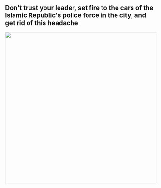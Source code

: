 <h2>Don't trust your leader, set fire to the cars of the Islamic Republic's police force in the city, and get rid of this headache </h2>
<img src="https://s6.uupload.ir/files/img_20240813_180403_676_i0y6.jpg" width="500" height="500">
